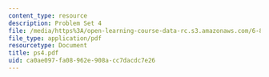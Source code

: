 ```yaml
---
content_type: resource
description: Problem Set 4
file: /media/https%3A/open-learning-course-data-rc.s3.amazonaws.com/6-827-multithreaded-parallelism-languages-and-compilers-fall-2002/ca0ae097fa08962e908acc7dacdc7e26_ps4.pdf
file_type: application/pdf
resourcetype: Document
title: ps4.pdf
uid: ca0ae097-fa08-962e-908a-cc7dacdc7e26
---
```

